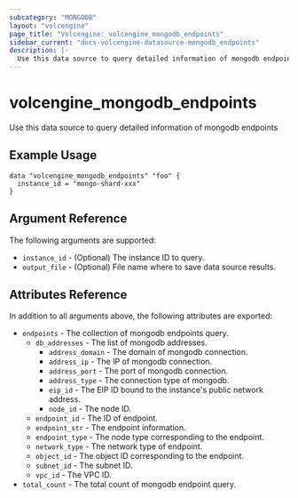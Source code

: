 ```yaml
---
subcategory: "MONGODB"
layout: "volcengine"
page_title: "Volcengine: volcengine_mongodb_endpoints"
sidebar_current: "docs-volcengine-datasource-mongodb_endpoints"
description: |-
  Use this data source to query detailed information of mongodb endpoints
---
```

# volcengine_mongodb_endpoints
Use this data source to query detailed information of mongodb endpoints
## Example Usage
```hcl
data "volcengine_mongodb_endpoints" "foo" {
  instance_id = "mongo-shard-xxx"
}
```
## Argument Reference
The following arguments are supported:
* `instance_id` - (Optional) The instance ID to query.
* `output_file` - (Optional) File name where to save data source results.

## Attributes Reference
In addition to all arguments above, the following attributes are exported:
* `endpoints` - The collection of mongodb endpoints query.
    * `db_addresses` - The list of mongodb addresses.
        * `address_domain` - The domain of mongodb connection.
        * `address_ip` - The IP of mongodb connection.
        * `address_port` - The port of mongodb connection.
        * `address_type` - The connection type of mongodb.
        * `eip_id` - The EIP ID bound to the instance's public network address.
        * `node_id` - The node ID.
    * `endpoint_id` - The ID of endpoint.
    * `endpoint_str` - The endpoint information.
    * `endpoint_type` - The node type corresponding to the endpoint.
    * `network_type` - The network type of endpoint.
    * `object_id` - The object ID corresponding to the endpoint.
    * `subnet_id` - The subnet ID.
    * `vpc_id` - The VPC ID.
* `total_count` - The total count of mongodb endpoint query.


